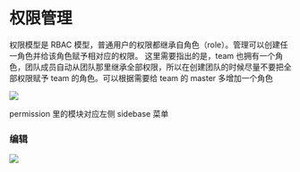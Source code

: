 # 权限管理
权限模型是 RBAC 模型，普通用户的权限都继承自角色（role）。管理可以创建任一角色并给该角色赋予相对应的权限。
这里需要指出的是，team 也拥有一个角色，团队成员自动从团队那里继承全部权限，所以在创建团队的时候尽量不要把全部权限赋予 team 的角色。可以根据需要给 team 的 master 多增加一个角色

![](http://pic.yupoo.com/craber_v/535f5da3/79e6aeeb.jpeg)

permission 里的模块对应左侧 sidebase 菜单

### 编辑

![](http://pic.yupoo.com/craber_v/e2c78b49/9aa965b6.jpeg)

